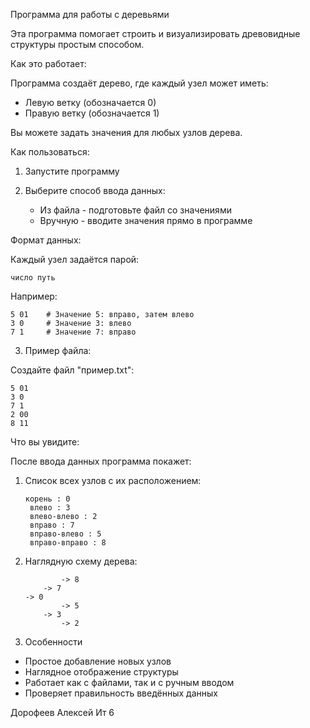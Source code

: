 Программа для работы с деревьями

Эта программа помогает строить и визуализировать древовидные структуры простым способом.

Как это работает:

Программа создаёт дерево, где каждый узел может иметь:
- Левую ветку (обозначается 0)
- Правую ветку (обозначается 1)

Вы можете задать значения для любых узлов дерева.

Как пользоваться:

1. Запустите программу

2. Выберите способ ввода данных:
   - Из файла - подготовьте файл со значениями
   - Вручную - вводите значения прямо в программе

  Формат данных:

Каждый узел задаётся парой:
```
число путь
```

Например:
```
5 01    # Значение 5: вправо, затем влево
3 0     # Значение 3: влево
7 1     # Значение 7: вправо
```

3. Пример файла:

Создайте файл "пример.txt":
```
5 01
3 0
7 1
2 00
8 11
```

Что вы увидите:

После ввода данных программа покажет:

1. Список всех узлов с их расположением:
   ```
   корень : 0
    влево : 3
    влево-влево : 2
    вправо : 7
    вправо-влево : 5
    вправо-вправо : 8
   ```

2. Наглядную схему дерева:
   ```
           -> 8
       -> 7
   -> 0
           -> 5
       -> 3
           -> 2
   ```

4. Особенности

- Простое добавление новых узлов
- Наглядное отображение структуры
- Работает как с файлами, так и с ручным вводом
- Проверяет правильность введённых данных


Дорофеев Алексей Ит 6
